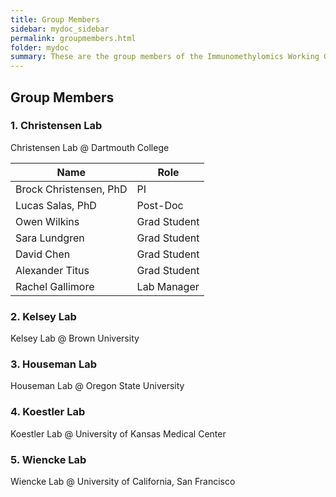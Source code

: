 ```yaml
---
title: Group Members
sidebar: mydoc_sidebar
permalink: groupmembers.html
folder: mydoc
summary: These are the group members of the Immunomethylomics Working Group.
---
```


## Group Members

### 1. Christensen Lab

Christensen Lab @ Dartmouth College

|        Name             |   Role        |
| ----------------------- | --------------|
| Brock Christensen, PhD  | PI            |
| Lucas Salas, PhD        | Post-Doc      |
| Owen Wilkins            | Grad Student  |
| Sara Lundgren           | Grad Student  |
| David Chen              | Grad Student  |
| Alexander Titus         | Grad Student  |
| Rachel Gallimore        | Lab Manager   |

### 2. Kelsey Lab

Kelsey Lab @ Brown University

### 3. Houseman Lab

Houseman Lab @ Oregon State University

### 4. Koestler Lab

Koestler Lab @ University of Kansas Medical Center

### 5. Wiencke Lab

Wiencke Lab @ University of California, San Francisco
